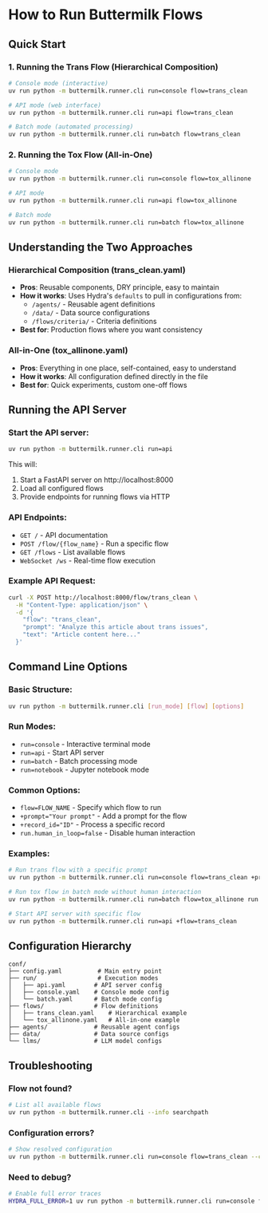 # How to Run Buttermilk Flows

## Quick Start

### 1. Running the Trans Flow (Hierarchical Composition)

```bash
# Console mode (interactive)
uv run python -m buttermilk.runner.cli run=console flow=trans_clean

# API mode (web interface)
uv run python -m buttermilk.runner.cli run=api flow=trans_clean

# Batch mode (automated processing)
uv run python -m buttermilk.runner.cli run=batch flow=trans_clean
```

### 2. Running the Tox Flow (All-in-One)

```bash
# Console mode
uv run python -m buttermilk.runner.cli run=console flow=tox_allinone

# API mode
uv run python -m buttermilk.runner.cli run=api flow=tox_allinone

# Batch mode
uv run python -m buttermilk.runner.cli run=batch flow=tox_allinone
```

## Understanding the Two Approaches

### Hierarchical Composition (trans_clean.yaml)

- **Pros**: Reusable components, DRY principle, easy to maintain
- **How it works**: Uses Hydra's `defaults` to pull in configurations from:
  - `/agents/` - Reusable agent definitions
  - `/data/` - Data source configurations
  - `/flows/criteria/` - Criteria definitions
- **Best for**: Production flows where you want consistency

### All-in-One (tox_allinone.yaml)

- **Pros**: Everything in one place, self-contained, easy to understand
- **How it works**: All configuration defined directly in the file
- **Best for**: Quick experiments, custom one-off flows

## Running the API Server

### Start the API server:

```bash
uv run python -m buttermilk.runner.cli run=api
```

This will:
1. Start a FastAPI server on http://localhost:8000
2. Load all configured flows
3. Provide endpoints for running flows via HTTP

### API Endpoints:

- `GET /` - API documentation  
- `POST /flow/{flow_name}` - Run a specific flow
- `GET /flows` - List available flows
- `WebSocket /ws` - Real-time flow execution

### Example API Request:

```bash
curl -X POST http://localhost:8000/flow/trans_clean \
  -H "Content-Type: application/json" \
  -d '{
    "flow": "trans_clean",
    "prompt": "Analyze this article about trans issues",
    "text": "Article content here..."
  }'
```

## Command Line Options

### Basic Structure:
```bash
uv run python -m buttermilk.runner.cli [run_mode] [flow] [options]
```

### Run Modes:
- `run=console` - Interactive terminal mode
- `run=api` - Start API server
- `run=batch` - Batch processing mode
- `run=notebook` - Jupyter notebook mode

### Common Options:
- `flow=FLOW_NAME` - Specify which flow to run
- `+prompt="Your prompt"` - Add a prompt for the flow
- `+record_id="ID"` - Process a specific record
- `run.human_in_loop=false` - Disable human interaction

### Examples:

```bash
# Run trans flow with a specific prompt
uv run python -m buttermilk.runner.cli run=console flow=trans_clean +prompt="Analyze this news article"

# Run tox flow in batch mode without human interaction
uv run python -m buttermilk.runner.cli run=batch flow=tox_allinone run.human_in_loop=false

# Start API server with specific flow
uv run python -m buttermilk.runner.cli run=api +flow=trans_clean
```

## Configuration Hierarchy

```
conf/
├── config.yaml          # Main entry point
├── run/                 # Execution modes
│   ├── api.yaml        # API server config
│   ├── console.yaml    # Console mode config
│   └── batch.yaml      # Batch mode config
├── flows/              # Flow definitions
│   ├── trans_clean.yaml    # Hierarchical example
│   └── tox_allinone.yaml   # All-in-one example
├── agents/             # Reusable agent configs
├── data/               # Data source configs
└── llms/               # LLM model configs
```

## Troubleshooting

### Flow not found?
```bash
# List all available flows
uv run python -m buttermilk.runner.cli --info searchpath
```

### Configuration errors?
```bash
# Show resolved configuration
uv run python -m buttermilk.runner.cli run=console flow=trans_clean --cfg job
```

### Need to debug?
```bash
# Enable full error traces
HYDRA_FULL_ERROR=1 uv run python -m buttermilk.runner.cli run=console flow=trans_clean
```